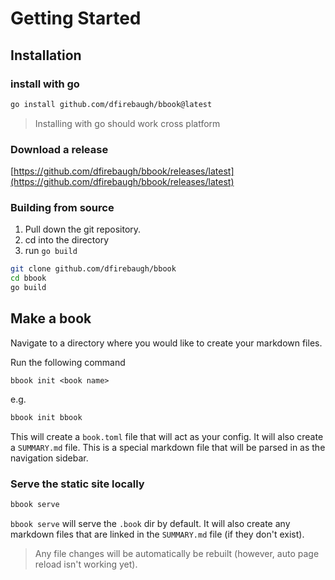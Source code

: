 
# Getting Started

## Installation

### install with go

```bash
go install github.com/dfirebaugh/bbook@latest
```
> Installing with go should work cross platform

### Download a release
[https://github.com/dfirebaugh/bbook/releases/latest](https://github.com/dfirebaugh/bbook/releases/latest)

### Building from source

1. Pull down the git repository.
2. cd into the directory
3. run `go build`

```bash
git clone github.com/dfirebaugh/bbook
cd bbook
go build
```

## Make a book

Navigate to a directory where you would like to create your markdown files.

Run the following command

`bbook init <book name>`

e.g.

```bash
bbook init bbook
```

This will create a `book.toml` file that will act as your config.
It will also create a `SUMMARY.md` file.  This is a special markdown file that will be parsed in as the navigation sidebar.

### Serve the static site locally

```bash
bbook serve
```

`bbook serve` will serve the `.book` dir by default.  It will also create any markdown files that are linked in the `SUMMARY.md` file (if they don't exist).

> Any file changes will be automatically be rebuilt (however, auto page reload isn't working yet).

